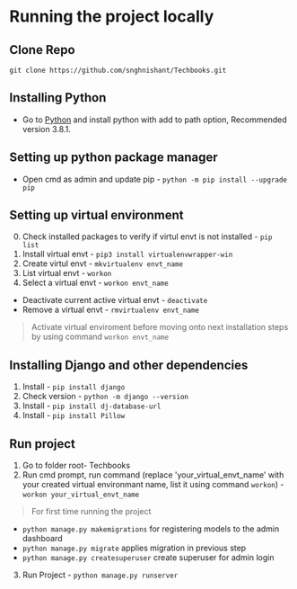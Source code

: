 # Running the project locally

## Clone Repo
`git clone https://github.com/snghnishant/Techbooks.git`
## Installing Python 
- Go to [Python](python.org) and install python with add to path option, Recommended version 3.8.1.
## Setting up python package manager
- Open cmd as admin and update pip -
`python -m pip install --upgrade pip`
## Setting up virtual environment 
0. Check installed packages to verify if virtul envt is not installed - `pip list`
1. Install virtual envt - `pip3 install virtualenvwrapper-win`
2. Create virtul envt - `mkvirtualenv envt_name`
3. List virtual envt - `workon`
4. Select a virtual envt - `workon envt_name`
- Deactivate current active virtual envt - `deactivate`
- Remove a virtual envt - `rmvirtualenv envt_name`

> Activate virtual enviroment before moving onto next installation steps by using command `workon envt_name`

## Installing Django and other dependencies
1. Install - `pip install django`
2. Check version - `python -m django --version`
3. Install - `pip install dj-database-url`
4. Install - `pip install Pillow`

## Run project
1. Go to folder root- Techbooks
2. Run cmd prompt, run command (replace 'your_virtual_envt_name' with your created virtual environmant name, list it using command `workon`) - `workon your_virtual_envt_name`
> For first time running the project
- `python manage.py makemigrations` for registering models to the admin dashboard
- `python manage.py migrate` applies migration in previous step
- `python manage.py createsuperuser` create superuser for admin login
3. Run Project - `python manage.py runserver`
